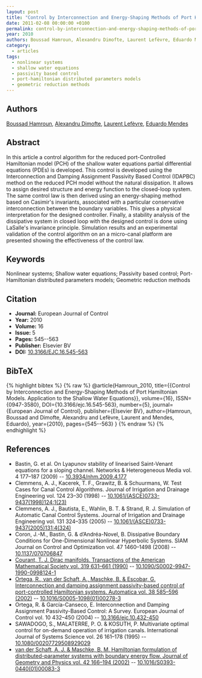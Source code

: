 ```yaml
---
layout: post
title: "Control by Interconnection and Energy-Shaping Methods of Port Hamiltonian Models. Application to the Shallow Water Equations"
date: 2011-02-08 00:00:00 +0100
permalink: control-by-interconnection-and-energy-shaping-methods-of-port-hamiltonian-models-application-to-the-shallow-water-equations
year: 2010
authors: Boussad Hamroun, Alexandru Dimofte, Laurent Lefèvre, Eduardo Mendes
category:
  - articles
tags:
  - nonlinear systems
  - shallow water equations
  - passivity based control
  - port-hamiltonian distributed parameters models
  - geometric reduction methods
---
```

 
## Authors
[Boussad Hamroun](authors/boussad_hamroun), [Alexandru Dimofte](authors/alexandru_dimofte), [Laurent Lefèvre](authors/laurent_lefevre), [Eduardo Mendes](authors/eduardo_mendes)
 
## Abstract
In this article a control algorithm for the reduced port-Controlled Hamiltonian model (PCH) of the shallow water equations partial differential equations (PDEs) is developed. This control is developed using the Interconnection and Damping Assignment Passivity Based Control (IDAPBC) method on the reduced PCH model without the natural dissipation. It allows to assign desired structure and energy function to the closed-loop system. The same control law is then derived using an energy-shaping method based on Casimir's invariants, associated with a particular conservative interconnection between the boundary variables. This gives a physical interpretation for the designed controller. Finally, a stability analysis of the dissipative system in closed loop with the designed control is done using LaSalle's invariance principle. Simulation results and an experimental validation of the control algorithm on an a micro-canal platform are presented showing the effectiveness of the control law.
 
## Keywords
Nonlinear systems; Shallow water equations; Passivity based control; Port-Hamiltonian distributed parameters models; Geometric reduction methods
 
## Citation
- **Journal:** European Journal of Control
- **Year:** 2010
- **Volume:** 16
- **Issue:** 5
- **Pages:** 545--563
- **Publisher:** Elsevier BV
- **DOI:** [10.3166/EJC.16.545-563](https://doi.org/10.3166/EJC.16.545-563)
 
## BibTeX
{% highlight bibtex %}
{% raw %}
@article{Hamroun_2010,
  title={{Control by Interconnection and Energy-Shaping Methods of Port Hamiltonian Models. Application to the Shallow Water Equations}},
  volume={16},
  ISSN={0947-3580},
  DOI={10.3166/ejc.16.545-563},
  number={5},
  journal={European Journal of Control},
  publisher={Elsevier BV},
  author={Hamroun, Boussad and Dimofte, Alexandru and Lefèvre, Laurent and Mendes, Eduardo},
  year={2010},
  pages={545--563}
}
{% endraw %}
{% endhighlight %}
 
## References
- Bastin, G. et al. On Lyapunov stability of linearised Saint-Venant equations for a sloping channel. Networks &amp; Heterogeneous Media vol. 4 177–187 (2009) -- [10.3934/nhm.2009.4.177](https://doi.org/10.3934/nhm.2009.4.177)
- Clemmens, A. J., Kacerek, T. F., Grawitz, B. & Schuurmans, W. Test Cases for Canal Control Algorithms. Journal of Irrigation and Drainage Engineering vol. 124 23–30 (1998) -- [10.1061/(ASCE)0733-9437(1998)124:1(23)](https://doi.org/10.1061/(ASCE)0733-9437(1998)124:1(23))
- Clemmens, A. J., Bautista, E., Wahlin, B. T. & Strand, R. J. Simulation of Automatic Canal Control Systems. Journal of Irrigation and Drainage Engineering vol. 131 324–335 (2005) -- [10.1061/(ASCE)0733-9437(2005)131:4(324)](https://doi.org/10.1061/(ASCE)0733-9437(2005)131:4(324))
- Coron, J.-M., Bastin, G. & d’Andréa-Novel, B. Dissipative Boundary Conditions for One-Dimensional Nonlinear Hyperbolic Systems. SIAM Journal on Control and Optimization vol. 47 1460–1498 (2008) -- [10.1137/070706847](https://doi.org/10.1137/070706847)
- [Courant, T. J. Dirac manifolds. Transactions of the American Mathematical Society vol. 319 631–661 (1990)](dirac-manifolds) -- [10.1090/S0002-9947-1990-0998124-1](https://doi.org/10.1090/S0002-9947-1990-0998124-1)
- [Ortega, R., van der Schaft, A., Maschke, B. & Escobar, G. Interconnection and damping assignment passivity-based control of port-controlled Hamiltonian systems. Automatica vol. 38 585–596 (2002)](interconnection-and-damping-assignment-passivity-based-control-of-port-controlled-hamiltonian-systems) -- [10.1016/S0005-1098(01)00278-3](https://doi.org/10.1016/S0005-1098(01)00278-3)
- Ortega, R. & García-Canseco, E. Interconnection and Damping Assignment Passivity-Based Control: A Survey. European Journal of Control vol. 10 432–450 (2004) -- [10.3166/ejc.10.432-450](https://doi.org/10.3166/ejc.10.432-450)
- SAWADOGO, S., MALATERRE, P. O. & KOSUTH, P. Multivariate optimal control for on-demand operation of irrigation canals. International Journal of Systems Science vol. 26 161–178 (1995) -- [10.1080/00207729508929029](https://doi.org/10.1080/00207729508929029)
- [van der Schaft, A. J. & Maschke, B. M. Hamiltonian formulation of distributed-parameter systems with boundary energy flow. Journal of Geometry and Physics vol. 42 166–194 (2002)](hamiltonian-formulation-of-distributed-parameter-systems-with-boundary-energy-flow) -- [10.1016/S0393-0440(01)00083-3](https://doi.org/10.1016/S0393-0440(01)00083-3)

